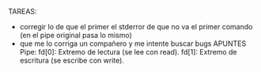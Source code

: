 TAREAS:
- corregir lo de que el primer el stderror de que no va el primer comando (en el pipe original pasa lo mismo)
- que me lo corriga un compañero y me intente buscar bugs
APUNTES
Pipe:
    fd[0]: Extremo de lectura (se lee con read).
    fd[1]: Extremo de escritura (se escribe con write).